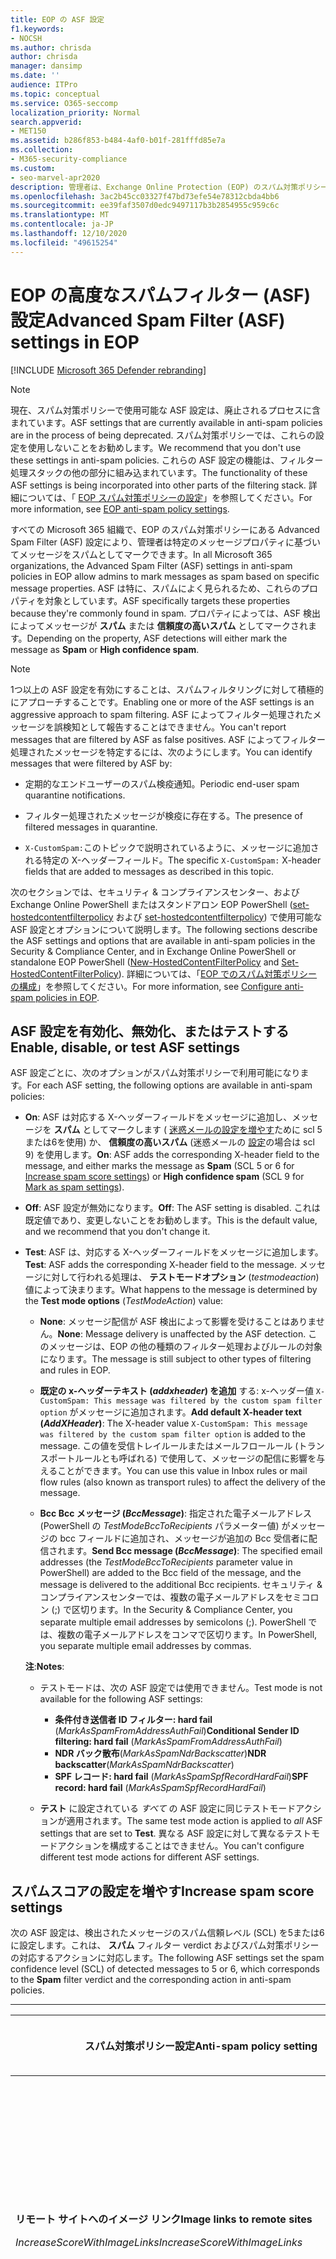 ```yaml
---
title: EOP の ASF 設定
f1.keywords:
- NOCSH
ms.author: chrisda
author: chrisda
manager: dansimp
ms.date: ''
audience: ITPro
ms.topic: conceptual
ms.service: O365-seccomp
localization_priority: Normal
search.appverid:
- MET150
ms.assetid: b286f853-b484-4af0-b01f-281fffd85e7a
ms.collection:
- M365-security-compliance
ms.custom:
- seo-marvel-apr2020
description: 管理者は、Exchange Online Protection (EOP) のスパム対策ポリシーで利用できる高度なスパムフィルター (ASF) 設定について学習できます。
ms.openlocfilehash: 3ac2b45cc03327f47bd73efe54e78312cbda4bb6
ms.sourcegitcommit: ee39faf3507d0edc9497117b3b2854955c959c6c
ms.translationtype: MT
ms.contentlocale: ja-JP
ms.lasthandoff: 12/10/2020
ms.locfileid: "49615254"
---
```

# <a name="advanced-spam-filter-asf-settings-in-eop"></a><span data-ttu-id="262a6-103">EOP の高度なスパムフィルター (ASF) 設定</span><span class="sxs-lookup"><span data-stu-id="262a6-103">Advanced Spam Filter (ASF) settings in EOP</span></span>

[!INCLUDE [Microsoft 365 Defender rebranding](../includes/microsoft-defender-for-office.md)]


> [!NOTE]
> <span data-ttu-id="262a6-104">現在、スパム対策ポリシーで使用可能な ASF 設定は、廃止されるプロセスに含まれています。</span><span class="sxs-lookup"><span data-stu-id="262a6-104">ASF settings that are currently available in anti-spam policies are in the process of being deprecated.</span></span> <span data-ttu-id="262a6-105">スパム対策ポリシーでは、これらの設定を使用しないことをお勧めします。</span><span class="sxs-lookup"><span data-stu-id="262a6-105">We recommend that you don't use these settings in anti-spam policies.</span></span> <span data-ttu-id="262a6-106">これらの ASF 設定の機能は、フィルター処理スタックの他の部分に組み込まれています。</span><span class="sxs-lookup"><span data-stu-id="262a6-106">The functionality of these ASF settings is being incorporated into other parts of the filtering stack.</span></span> <span data-ttu-id="262a6-107">詳細については、「 [EOP スパム対策ポリシーの設定](recommended-settings-for-eop-and-office365-atp.md#eop-anti-spam-policy-settings)」を参照してください。</span><span class="sxs-lookup"><span data-stu-id="262a6-107">For more information, see [EOP anti-spam policy settings](recommended-settings-for-eop-and-office365-atp.md#eop-anti-spam-policy-settings).</span></span>

<span data-ttu-id="262a6-108">すべての Microsoft 365 組織で、EOP のスパム対策ポリシーにある Advanced Spam Filter (ASF) 設定により、管理者は特定のメッセージプロパティに基づいてメッセージをスパムとしてマークできます。</span><span class="sxs-lookup"><span data-stu-id="262a6-108">In all Microsoft 365 organizations, the Advanced Spam Filter (ASF) settings in anti-spam policies in EOP allow admins to mark messages as spam based on specific message properties.</span></span> <span data-ttu-id="262a6-109">ASF は特に、スパムによく見られるため、これらのプロパティを対象としています。</span><span class="sxs-lookup"><span data-stu-id="262a6-109">ASF specifically targets these properties because they're commonly found in spam.</span></span> <span data-ttu-id="262a6-110">プロパティによっては、ASF 検出によってメッセージが **スパム** または **信頼度の高いスパム** としてマークされます。</span><span class="sxs-lookup"><span data-stu-id="262a6-110">Depending on the property, ASF detections will either mark the message as **Spam** or **High confidence spam**.</span></span>

> [!NOTE]
> <span data-ttu-id="262a6-111">1つ以上の ASF 設定を有効にすることは、スパムフィルタリングに対して積極的にアプローチすることです。</span><span class="sxs-lookup"><span data-stu-id="262a6-111">Enabling one or more of the ASF settings is an aggressive approach to spam filtering.</span></span> <span data-ttu-id="262a6-112">ASF によってフィルター処理されたメッセージを誤検知として報告することはできません。</span><span class="sxs-lookup"><span data-stu-id="262a6-112">You can't report messages that are filtered by ASF as false positives.</span></span> <span data-ttu-id="262a6-113">ASF によってフィルター処理されたメッセージを特定するには、次のようにします。</span><span class="sxs-lookup"><span data-stu-id="262a6-113">You can identify messages that were filtered by ASF by:</span></span>
>
> - <span data-ttu-id="262a6-114">定期的なエンドユーザーのスパム検疫通知。</span><span class="sxs-lookup"><span data-stu-id="262a6-114">Periodic end-user spam quarantine notifications.</span></span>
>
> - <span data-ttu-id="262a6-115">フィルター処理されたメッセージが検疫に存在する。</span><span class="sxs-lookup"><span data-stu-id="262a6-115">The presence of filtered messages in quarantine.</span></span>
>
> - <span data-ttu-id="262a6-116">`X-CustomSpam:`このトピックで説明されているように、メッセージに追加される特定の X-ヘッダーフィールド。</span><span class="sxs-lookup"><span data-stu-id="262a6-116">The specific `X-CustomSpam:` X-header fields that are added to messages as described in this topic.</span></span>

<span data-ttu-id="262a6-117">次のセクションでは、セキュリティ & コンプライアンスセンター、および Exchange Online PowerShell またはスタンドアロン EOP PowerShell ([set-hostedcontentfilterpolicy](https://docs.microsoft.com/powershell/module/exchange/new-hostedcontentfilterpolicy) および [set-hostedcontentfilterpolicy](https://docs.microsoft.com/powershell/module/exchange/set-hostedcontentfilterpolicy)) で使用可能な ASF 設定とオプションについて説明します。</span><span class="sxs-lookup"><span data-stu-id="262a6-117">The following sections describe the ASF settings and options that are available in anti-spam policies in the Security & Compliance Center, and in Exchange Online PowerShell or standalone EOP PowerShell ([New-HostedContentFilterPolicy](https://docs.microsoft.com/powershell/module/exchange/new-hostedcontentfilterpolicy) and [Set-HostedContentFilterPolicy](https://docs.microsoft.com/powershell/module/exchange/set-hostedcontentfilterpolicy)).</span></span> <span data-ttu-id="262a6-118">詳細については、「[EOP でのスパム対策ポリシーの構成](configure-your-spam-filter-policies.md)」を参照してください。</span><span class="sxs-lookup"><span data-stu-id="262a6-118">For more information, see [Configure anti-spam policies in EOP](configure-your-spam-filter-policies.md).</span></span>

## <a name="enable-disable-or-test-asf-settings"></a><span data-ttu-id="262a6-119">ASF 設定を有効化、無効化、またはテストする</span><span class="sxs-lookup"><span data-stu-id="262a6-119">Enable, disable, or test ASF settings</span></span>

<span data-ttu-id="262a6-120">ASF 設定ごとに、次のオプションがスパム対策ポリシーで利用可能になります。</span><span class="sxs-lookup"><span data-stu-id="262a6-120">For each ASF setting, the following options are available in anti-spam policies:</span></span>

- <span data-ttu-id="262a6-121">**On**: ASF は対応する X-ヘッダーフィールドをメッセージに追加し、メッセージを **スパム** としてマークします ( [迷惑メールの設定を増やす](#increase-spam-score-settings)ために scl 5 または6を使用) か、 **信頼度の高いスパム** (迷惑メールの [設定](#mark-as-spam-settings)の場合は scl 9) を使用します。</span><span class="sxs-lookup"><span data-stu-id="262a6-121">**On**: ASF adds the corresponding X-header field to the message, and either marks the message as **Spam** (SCL 5 or 6 for [Increase spam score settings](#increase-spam-score-settings)) or **High confidence spam** (SCL 9 for [Mark as spam settings](#mark-as-spam-settings)).</span></span>

- <span data-ttu-id="262a6-122">**Off**: ASF 設定が無効になります。</span><span class="sxs-lookup"><span data-stu-id="262a6-122">**Off**: The ASF setting is disabled.</span></span> <span data-ttu-id="262a6-123">これは既定値であり、変更しないことをお勧めします。</span><span class="sxs-lookup"><span data-stu-id="262a6-123">This is the default value, and we recommend that you don't change it.</span></span>

- <span data-ttu-id="262a6-124">**Test**: ASF は、対応する X-ヘッダーフィールドをメッセージに追加します。</span><span class="sxs-lookup"><span data-stu-id="262a6-124">**Test**: ASF adds the corresponding X-header field to the message.</span></span> <span data-ttu-id="262a6-125">メッセージに対して行われる処理は、 **テストモードオプション** (*testmodeaction*) 値によって決まります。</span><span class="sxs-lookup"><span data-stu-id="262a6-125">What happens to the message is determined by the **Test mode options** (*TestModeAction*) value:</span></span>

  - <span data-ttu-id="262a6-126">**None**: メッセージ配信が ASF 検出によって影響を受けることはありません。</span><span class="sxs-lookup"><span data-stu-id="262a6-126">**None**: Message delivery is unaffected by the ASF detection.</span></span> <span data-ttu-id="262a6-127">このメッセージは、EOP の他の種類のフィルター処理およびルールの対象になります。</span><span class="sxs-lookup"><span data-stu-id="262a6-127">The message is still subject to other types of filtering and rules in EOP.</span></span>

  - <span data-ttu-id="262a6-128">**既定の x-ヘッダーテキスト (*addxheader*) を追加** する: x-ヘッダー値 `X-CustomSpam: This message was filtered by the custom spam filter option` がメッセージに追加されます。</span><span class="sxs-lookup"><span data-stu-id="262a6-128">**Add default X-header text (*AddXHeader*)**: The X-header value `X-CustomSpam: This message was filtered by the custom spam filter option` is added to the message.</span></span> <span data-ttu-id="262a6-129">この値を受信トレイルールまたはメールフロールール (トランスポートルールとも呼ばれる) で使用して、メッセージの配信に影響を与えることができます。</span><span class="sxs-lookup"><span data-stu-id="262a6-129">You can use this value in Inbox rules or mail flow rules (also known as transport rules) to affect the delivery of the message.</span></span>

  - <span data-ttu-id="262a6-130">**Bcc Bcc メッセージ (*BccMessage*)**: 指定された電子メールアドレス (PowerShell の *TestModeBccToRecipients* パラメーター値) がメッセージの bcc フィールドに追加され、メッセージが追加の Bcc 受信者に配信されます。</span><span class="sxs-lookup"><span data-stu-id="262a6-130">**Send Bcc message (*BccMessage*)**: The specified email addresses (the *TestModeBccToRecipients* parameter value in PowerShell) are added to the Bcc field of the message, and the message is delivered to the additional Bcc recipients.</span></span> <span data-ttu-id="262a6-131">セキュリティ & コンプライアンスセンターでは、複数の電子メールアドレスをセミコロン (;) で区切ります。</span><span class="sxs-lookup"><span data-stu-id="262a6-131">In the Security & Compliance Center, you separate multiple email addresses by semicolons (;).</span></span> <span data-ttu-id="262a6-132">PowerShell では、複数の電子メールアドレスをコンマで区切ります。</span><span class="sxs-lookup"><span data-stu-id="262a6-132">In PowerShell, you separate multiple email addresses by commas.</span></span>

  <span data-ttu-id="262a6-133">**注**:</span><span class="sxs-lookup"><span data-stu-id="262a6-133">**Notes**:</span></span>

  - <span data-ttu-id="262a6-134">テストモードは、次の ASF 設定では使用できません。</span><span class="sxs-lookup"><span data-stu-id="262a6-134">Test mode is not available for the following ASF settings:</span></span>

    - <span data-ttu-id="262a6-135">**条件付き送信者 ID フィルター: hard fail** (*MarkAsSpamFromAddressAuthFail*)</span><span class="sxs-lookup"><span data-stu-id="262a6-135">**Conditional Sender ID filtering: hard fail** (*MarkAsSpamFromAddressAuthFail*)</span></span>
    - <span data-ttu-id="262a6-136">**NDR バック散布**(*MarkAsSpamNdrBackscatter*)</span><span class="sxs-lookup"><span data-stu-id="262a6-136">**NDR backscatter**(*MarkAsSpamNdrBackscatter*)</span></span>
    - <span data-ttu-id="262a6-137">**SPF レコード: hard fail** (*MarkAsSpamSpfRecordHardFail*)</span><span class="sxs-lookup"><span data-stu-id="262a6-137">**SPF record: hard fail** (*MarkAsSpamSpfRecordHardFail*)</span></span>

  - <span data-ttu-id="262a6-138">**テスト** に設定されている *すべて* の ASF 設定に同じテストモードアクションが適用されます。</span><span class="sxs-lookup"><span data-stu-id="262a6-138">The same test mode action is applied to *all* ASF settings that are set to **Test**.</span></span> <span data-ttu-id="262a6-139">異なる ASF 設定に対して異なるテストモードアクションを構成することはできません。</span><span class="sxs-lookup"><span data-stu-id="262a6-139">You can't configure different test mode actions for different ASF settings.</span></span>

## <a name="increase-spam-score-settings"></a><span data-ttu-id="262a6-140">スパムスコアの設定を増やす</span><span class="sxs-lookup"><span data-stu-id="262a6-140">Increase spam score settings</span></span>

<span data-ttu-id="262a6-141">次の ASF 設定は、検出されたメッセージのスパム信頼レベル (SCL) を5または6に設定します。これは、 **スパム** フィルター verdict およびスパム対策ポリシーの対応するアクションに対応します。</span><span class="sxs-lookup"><span data-stu-id="262a6-141">The following ASF settings set the spam confidence level (SCL) of detected messages to 5 or 6, which corresponds to the **Spam** filter verdict and the corresponding action in anti-spam policies.</span></span>

****

|<span data-ttu-id="262a6-142">スパム対策ポリシー設定</span><span class="sxs-lookup"><span data-stu-id="262a6-142">Anti-spam policy setting</span></span>|<span data-ttu-id="262a6-143">説明</span><span class="sxs-lookup"><span data-stu-id="262a6-143">Description</span></span>|<span data-ttu-id="262a6-144">X-ヘッダーの追加</span><span class="sxs-lookup"><span data-stu-id="262a6-144">X-header added</span></span>|
|---|---|---|
|<span data-ttu-id="262a6-145">**リモート サイトへのイメージ リンク**</span><span class="sxs-lookup"><span data-stu-id="262a6-145">**Image links to remote sites**</span></span> <p> <span data-ttu-id="262a6-146">*IncreaseScoreWithImageLinks*</span><span class="sxs-lookup"><span data-stu-id="262a6-146">*IncreaseScoreWithImageLinks*</span></span>|<span data-ttu-id="262a6-147">`<Img>`リモートサイトへの HTML タグリンク (たとえば、http を使用する) を含むメッセージは、スパムとしてマークされます。</span><span class="sxs-lookup"><span data-stu-id="262a6-147">Messages that contain `<Img>` HTML tag links to remote sites (for example, using http) are marked as spam.</span></span>|`X-CustomSpam: Image links to remote sites`|
|<span data-ttu-id="262a6-148">**別のポートに対する URL リダイレクト**</span><span class="sxs-lookup"><span data-stu-id="262a6-148">**URL redirect to other port**</span></span> <p> <span data-ttu-id="262a6-149">*IncreaseScoreWithRedirectToOtherPort*</span><span class="sxs-lookup"><span data-stu-id="262a6-149">*IncreaseScoreWithRedirectToOtherPort*</span></span>|<span data-ttu-id="262a6-150">80 (HTTP)、8080 (代替 HTTP)、または 443 (HTTPS) 以外の TCP ポートにリダイレクトするハイパーリンクを含むメッセージは、スパムとしてマークされます。</span><span class="sxs-lookup"><span data-stu-id="262a6-150">Message that contain hyperlinks that redirect to TCP ports other than 80 (HTTP), 8080 (alternate HTTP), or 443 (HTTPS) are marked as spam.</span></span>|`X-CustomSpam: URL redirect to other port`|
|<span data-ttu-id="262a6-151">**URL 内の数値 IP アドレス**</span><span class="sxs-lookup"><span data-stu-id="262a6-151">**Numeric IP address in URL**</span></span> <p> <span data-ttu-id="262a6-152">*IncreaseScoreWithNumericIps*</span><span class="sxs-lookup"><span data-stu-id="262a6-152">*IncreaseScoreWithNumericIps*</span></span>|<span data-ttu-id="262a6-153">数値ベースの Url (通常は IP アドレス) を含むメッセージは、スパムとしてマークされます。</span><span class="sxs-lookup"><span data-stu-id="262a6-153">Messages that contain numeric-based URLs (typically, IP addresses) are marked as spam.</span></span>|`X-CustomSpam: Numeric IP in URL`|
|<span data-ttu-id="262a6-154">**.biz Web サイトまたは .info Web サイトへの URL**</span><span class="sxs-lookup"><span data-stu-id="262a6-154">**URL to .biz or .info websites**</span></span> <p> <span data-ttu-id="262a6-155">*IncreaseScoreWithBizOrInfoUrls*</span><span class="sxs-lookup"><span data-stu-id="262a6-155">*IncreaseScoreWithBizOrInfoUrls*</span></span>|<span data-ttu-id="262a6-156">`.biz`または `.info` メッセージ本文内のリンクを含むメッセージは、スパムとしてマークされます。</span><span class="sxs-lookup"><span data-stu-id="262a6-156">Messages that contain `.biz` or `.info` links in the body of the message are marked as spam.</span></span>|`X-CustomSpam: URL to .biz or .info websites`|
|

## <a name="mark-as-spam-settings"></a><span data-ttu-id="262a6-157">スパム設定としてマークする</span><span class="sxs-lookup"><span data-stu-id="262a6-157">Mark as spam settings</span></span>

<span data-ttu-id="262a6-158">次の ASF 設定では、検出されたメッセージの SCL を9に設定します。これは、 **信頼度の高いスパム** フィルター verdict およびスパム対策ポリシーの対応するアクションに対応します。</span><span class="sxs-lookup"><span data-stu-id="262a6-158">The following ASF settings set the SCL of detected messages to 9, which corresponds to the **High confidence spam** filter verdict and the corresponding action in anti-spam policies.</span></span>

****

|<span data-ttu-id="262a6-159">スパム対策ポリシー設定</span><span class="sxs-lookup"><span data-stu-id="262a6-159">Anti-spam policy setting</span></span>|<span data-ttu-id="262a6-160">説明</span><span class="sxs-lookup"><span data-stu-id="262a6-160">Description</span></span>|<span data-ttu-id="262a6-161">X-ヘッダーの追加</span><span class="sxs-lookup"><span data-stu-id="262a6-161">X-header added</span></span>|
|---|---|---|
|<span data-ttu-id="262a6-162">**空メッセージ**</span><span class="sxs-lookup"><span data-stu-id="262a6-162">**Empty messages**</span></span> <p> <span data-ttu-id="262a6-163">*MarkAsSpamEmptyMessages*</span><span class="sxs-lookup"><span data-stu-id="262a6-163">*MarkAsSpamEmptyMessages*</span></span>|<span data-ttu-id="262a6-164">件名がなく、メッセージ本文にコンテンツがないメッセージ。添付ファイルは、信頼度の高いスパムとしてマークされません。</span><span class="sxs-lookup"><span data-stu-id="262a6-164">Messages with no subject, no content in the message body, and no attachments are marked as high confidence spam.</span></span>|`X-CustomSpam: Empty Message`|
|<span data-ttu-id="262a6-165">**HTML 内の JavaScript または VBScript**</span><span class="sxs-lookup"><span data-stu-id="262a6-165">**JavaScript or VBScript in HTML**</span></span> <p> <span data-ttu-id="262a6-166">*MarkAsSpamJavaScriptInHtml*</span><span class="sxs-lookup"><span data-stu-id="262a6-166">*MarkAsSpamJavaScriptInHtml*</span></span>|<span data-ttu-id="262a6-167">HTML で JavaScript または Visual Basic Script Edition を使用するメッセージは、信頼度の高いスパムとしてマークされます。</span><span class="sxs-lookup"><span data-stu-id="262a6-167">Messages that use JavaScript or Visual Basic Script Edition in HTML are marked as high confidence spam.</span></span> <p> <span data-ttu-id="262a6-168">これらのスクリプト言語は、特定のアクションが自動的に実行されるように電子メールメッセージで使用されます。</span><span class="sxs-lookup"><span data-stu-id="262a6-168">These scripting languages are used in email messages to cause specific actions to automatically occur.</span></span>|`X-CustomSpam: Javascript or VBscript tags in HTML`|
|<span data-ttu-id="262a6-169">**HTML 内の Frame タグまたは IFrame タグ**</span><span class="sxs-lookup"><span data-stu-id="262a6-169">**Frame or IFrame tags in HTML**</span></span> <p> <span data-ttu-id="262a6-170">*MarkAsSpamFramesInHtml*</span><span class="sxs-lookup"><span data-stu-id="262a6-170">*MarkAsSpamFramesInHtml*</span></span>|<span data-ttu-id="262a6-171">`<frame>`または HTML タグを含むメッセージ `<iframe>` は、信頼度の高いスパムとしてマークされます。</span><span class="sxs-lookup"><span data-stu-id="262a6-171">Messages that contain `<frame>` or `<iframe>` HTML tags are marked as high confidence spam.</span></span> <p> <span data-ttu-id="262a6-172">これらのタグは、テキストやグラフィックスを表示するようにページを書式設定するために、電子メールメッセージで使用されます。</span><span class="sxs-lookup"><span data-stu-id="262a6-172">These tags are used in email messages to format the page for displaying text or graphics.</span></span>|`X-CustomSpam: IFRAME or FRAME in HTML`|
|<span data-ttu-id="262a6-173">**HTML 内の Object タグ**</span><span class="sxs-lookup"><span data-stu-id="262a6-173">**Object tags in HTML**</span></span> <p> <span data-ttu-id="262a6-174">*MarkAsSpamObjectTagsInHtml*</span><span class="sxs-lookup"><span data-stu-id="262a6-174">*MarkAsSpamObjectTagsInHtml*</span></span>|<span data-ttu-id="262a6-175">HTML タグを含むメッセージ `<object>` は、信頼度の高いスパムとしてマークされます。</span><span class="sxs-lookup"><span data-stu-id="262a6-175">Messages that contain `<object>` HTML tags are marked as high confidence spam.</span></span> <p> <span data-ttu-id="262a6-176">このタグを使用すると、プラグインまたはアプリケーションを HTML ウィンドウで実行できます。</span><span class="sxs-lookup"><span data-stu-id="262a6-176">This tag allows plug-ins or applications to run in an HTML window.</span></span>|`X-CustomSpam: Object tag in html`|
|<span data-ttu-id="262a6-177">**HTML 内の Embed タグ**</span><span class="sxs-lookup"><span data-stu-id="262a6-177">**Embed tags in HTML**</span></span> <p> <span data-ttu-id="262a6-178">*MarkAsSpamEmbedTagsInHtml*</span><span class="sxs-lookup"><span data-stu-id="262a6-178">*MarkAsSpamEmbedTagsInHtml*</span></span>|<span data-ttu-id="262a6-179">HTML タグを含むメッセージ `<embed>` は、信頼度の高いスパムとしてマークされます。</span><span class="sxs-lookup"><span data-stu-id="262a6-179">Message that contain `<embed>` HTML tags are marked as high confidence spam.</span></span> <p> <span data-ttu-id="262a6-180">このタグを使用すると、HTML ドキュメントにさまざまな種類のドキュメントを埋め込むことができます (例: サウンド、ビデオ、画像)。</span><span class="sxs-lookup"><span data-stu-id="262a6-180">This tag allows the embedding of different kinds of documents in an HTML document (for example, sounds, videos, or pictures).</span></span>|`X-CustomSpam: Embed tag in html`|
|<span data-ttu-id="262a6-181">**HTML 内の Form タグ**</span><span class="sxs-lookup"><span data-stu-id="262a6-181">**Form tags in HTML**</span></span> <p> <span data-ttu-id="262a6-182">*MarkAsSpamFormTagsInHtml*</span><span class="sxs-lookup"><span data-stu-id="262a6-182">*MarkAsSpamFormTagsInHtml*</span></span>|<span data-ttu-id="262a6-183">HTML タグを含むメッセージ `<form>` は、信頼度の高いスパムとしてマークされます。</span><span class="sxs-lookup"><span data-stu-id="262a6-183">Messages that contain `<form>` HTML tags are marked as high confidence spam.</span></span> <p> <span data-ttu-id="262a6-184">このタグは、web サイトフォームを作成するために使用されます。</span><span class="sxs-lookup"><span data-stu-id="262a6-184">This tag is used to create website forms.</span></span> <span data-ttu-id="262a6-185">広告メールには、受信者から情報を要求するために、このタグが含まれていることがよくあります。</span><span class="sxs-lookup"><span data-stu-id="262a6-185">Email advertisements often include this tag to solicit information from the recipient.</span></span>|`X-CustomSpam: Form tag in html`|
|<span data-ttu-id="262a6-186">**HTML 内の Web バグ**</span><span class="sxs-lookup"><span data-stu-id="262a6-186">**Web bugs in HTML**</span></span> <p> <span data-ttu-id="262a6-187">*MarkAsSpamWebBugsInHtml*</span><span class="sxs-lookup"><span data-stu-id="262a6-187">*MarkAsSpamWebBugsInHtml*</span></span>|<span data-ttu-id="262a6-188">*Web バグ*( *web ビーコン* とも呼ばれます) は、電子メールメッセージでメッセージが受信者に開封されたかどうかを判断するために使用されるグラフィック要素 (多くの場合、1ピクセル×1ピクセルです) です。</span><span class="sxs-lookup"><span data-stu-id="262a6-188">A *web bug* (also known as a *web beacon*) is a graphic element (often as small as one pixel by one pixel) that's used in email messages to determine whether the message was read by the recipient.</span></span> <p> <span data-ttu-id="262a6-189">Web バグが含まれているメッセージは、信頼度の高いスパムとしてマークされます。</span><span class="sxs-lookup"><span data-stu-id="262a6-189">Messages that contain web bugs are marked as high confidence spam.</span></span> <p> <span data-ttu-id="262a6-190">正当なニュースレターでは web バグを使用することもありますが、多くの場合、プライバシーの侵害を検討しています。</span><span class="sxs-lookup"><span data-stu-id="262a6-190">Legitimate newsletters might use web bugs, although many consider this an invasion of privacy.</span></span> |`X-CustomSpam: Web bug`|
|<span data-ttu-id="262a6-191">**機密用語の適用**</span><span class="sxs-lookup"><span data-stu-id="262a6-191">**Apply sensitive word list**</span></span> <p> <span data-ttu-id="262a6-192">*MarkAsSpamSensitiveWordList*</span><span class="sxs-lookup"><span data-stu-id="262a6-192">*MarkAsSpamSensitiveWordList*</span></span>|<span data-ttu-id="262a6-193">Microsoft は、不快感を与える可能性のあるメッセージに関連付けられている単語の動的ではなく、編集可能ではないリストを保持しています。</span><span class="sxs-lookup"><span data-stu-id="262a6-193">Microsoft maintains a dynamic but non-editable list of words that are associated with potentially offensive messages.</span></span> <p> <span data-ttu-id="262a6-194">件名またはメッセージ本文の機密単語リストからの単語が含まれているメッセージは、信頼度の高いスパムとしてマークされます。</span><span class="sxs-lookup"><span data-stu-id="262a6-194">Messages that contain words from the sensitive word list in the subject or message body are marked as high confidence spam.</span></span>|`X-CustomSpam: Sensitive word in subject/body`|
|<span data-ttu-id="262a6-195">**SPF レコード:Hard Fail**</span><span class="sxs-lookup"><span data-stu-id="262a6-195">**SPF record: hard fail**</span></span> <p> <span data-ttu-id="262a6-196">*MarkAsSpamSpfRecordHardFail*</span><span class="sxs-lookup"><span data-stu-id="262a6-196">*MarkAsSpamSpfRecordHardFail*</span></span>|<span data-ttu-id="262a6-197">送信元の電子メールドメインに対して DNS の SPF Sender Policy Framework (SPF) レコードに指定されていない IP アドレスから送信されたメッセージは、信頼度の高いスパムとしてマークされます。</span><span class="sxs-lookup"><span data-stu-id="262a6-197">Messages sent from an IP address that isn't specified in the SPF Sender Policy Framework (SPF) record in DNS for the source email domain are marked as high confidence spam.</span></span> <p> <span data-ttu-id="262a6-198">この設定ではテストモードを使用できません。</span><span class="sxs-lookup"><span data-stu-id="262a6-198">Test mode is not available for this setting.</span></span>|`X-CustomSpam: SPF Record Fail`|
|<span data-ttu-id="262a6-199">**条件付き Sender ID フィルター処理:Hard Fail**</span><span class="sxs-lookup"><span data-stu-id="262a6-199">**Conditional Sender ID filtering: hard fail**</span></span> <p> <span data-ttu-id="262a6-200">*MarkAsSpamFromAddressAuthFail*</span><span class="sxs-lookup"><span data-stu-id="262a6-200">*MarkAsSpamFromAddressAuthFail*</span></span>|<span data-ttu-id="262a6-201">条件付き Sender ID チェックにハードエラーが発生するメッセージは、スパムとしてマークされます。</span><span class="sxs-lookup"><span data-stu-id="262a6-201">Messages that hard fail a conditional Sender ID check are marked as spam.</span></span> <p> <span data-ttu-id="262a6-202">この設定は、SPF チェックと Sender ID チェックを組み合わせて、偽造された送信者を含むメッセージヘッダーから保護するのに役立ちます。</span><span class="sxs-lookup"><span data-stu-id="262a6-202">This setting combines an SPF check with a Sender ID check to help protect against message headers that contain forged senders.</span></span> <p> <span data-ttu-id="262a6-203">この設定ではテストモードを使用できません。</span><span class="sxs-lookup"><span data-stu-id="262a6-203">Test mode is not available for this setting.</span></span>|`X-CustomSpam: SPF From Record Fail`|
|<span data-ttu-id="262a6-204">**NDR バックスキャター**</span><span class="sxs-lookup"><span data-stu-id="262a6-204">**NDR backscatter**</span></span> <p> <span data-ttu-id="262a6-205">*MarkAsSpamNdrBackscatter*</span><span class="sxs-lookup"><span data-stu-id="262a6-205">*MarkAsSpamNdrBackscatter*</span></span>|<span data-ttu-id="262a6-206">*Backscatter* は、電子メールメッセージ内の偽造された送信者によって発生した、不要な配信不能レポート (ndr またはバウンスメッセージとも呼ばれる) です。</span><span class="sxs-lookup"><span data-stu-id="262a6-206">*Backscatter* is useless non-delivery reports (also known as NDRs or bounce messages) caused by forged senders in email messages.</span></span> <span data-ttu-id="262a6-207">詳細については、「 [Backscatter messages AND EOP](backscatter-messages-and-eop.md)」を参照してください。</span><span class="sxs-lookup"><span data-stu-id="262a6-207">For more information, see [Backscatter messages and EOP](backscatter-messages-and-eop.md).</span></span> <p> <span data-ttu-id="262a6-208">正当な ndr が配信され、バックスキャターがスパムとしてマークされているため、次の環境でこの設定を構成する必要はありません。</span><span class="sxs-lookup"><span data-stu-id="262a6-208">You don't need to configure this setting in the following environments, because legitimate NDRs are delivered, and backscatter is marked as spam:</span></span> <ul><li><span data-ttu-id="262a6-209">Microsoft 365 組織と Exchange Online メールボックス</span><span class="sxs-lookup"><span data-stu-id="262a6-209">Microsoft 365 organizations with Exchange Online mailboxes.</span></span></li><li><span data-ttu-id="262a6-210">EOP を経由して *送信* 電子メールをルーティングする社内電子メール組織。</span><span class="sxs-lookup"><span data-stu-id="262a6-210">On-premises email organizations where you route *outbound* email through EOP.</span></span></li></ul> <p> <span data-ttu-id="262a6-211">受信メールを社内メールボックスに保護するスタンドアロン EOP 環境では、この設定をオンまたはオフにすると、次の結果が得られます。</span><span class="sxs-lookup"><span data-stu-id="262a6-211">In standalone EOP environments that protect inbound email to on-premises mailboxes, turning this setting on or off has the following result:</span></span> <ul><li> <span data-ttu-id="262a6-212">**オン**: 正当な ndr が配信され、バックスキャターがスパムとしてマークされます。</span><span class="sxs-lookup"><span data-stu-id="262a6-212">**On**: Legitimate NDRs are delivered, and backscatter is marked as spam.</span></span></li><li><span data-ttu-id="262a6-213">**Off**: 正当な ndr とバックスキャッターが通常のスパムフィルタリングを通過します。</span><span class="sxs-lookup"><span data-stu-id="262a6-213">**Off**: Legitimate NDRs and backscatter go through normal spam filtering.</span></span> <span data-ttu-id="262a6-214">正当な Ndr は、元のメッセージの送信者に配信されます。</span><span class="sxs-lookup"><span data-stu-id="262a6-214">Most legitimate NDRs will be delivered to the original message sender.</span></span> <span data-ttu-id="262a6-215">すべてではありませんが、一部のバックスキャターは、信頼度の高いスパムとしてマークされます。</span><span class="sxs-lookup"><span data-stu-id="262a6-215">Some, but not all, backscatter are marked as high confidence spam.</span></span> <span data-ttu-id="262a6-216">定義上、バックスキャターは、元の送信者ではなく、スプーフィングされた送信者にのみ配信できます。</span><span class="sxs-lookup"><span data-stu-id="262a6-216">By definition, backscatter can only be delivered to the spoofed sender, not to the original sender.</span></span></li></ul> <p> <span data-ttu-id="262a6-217">この設定ではテストモードを使用できません。</span><span class="sxs-lookup"><span data-stu-id="262a6-217">Test mode is not available for this setting.</span></span>|`X-CustomSpam: Backscatter NDR`|
|
